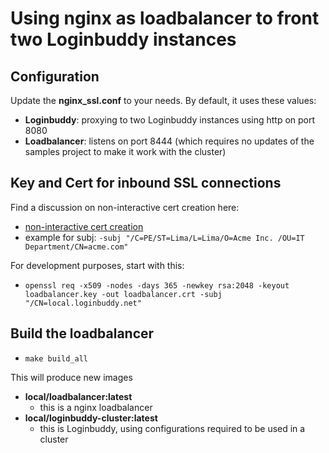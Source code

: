 # Using nginx as loadbalancer to front two Loginbuddy instances

## Configuration

Update the **nginx_ssl.conf** to your needs. By default, it uses these values:

- **Loginbuddy**: proxying to two Loginbuddy instances using http on port 8080
- **Loadbalancer**: listens on port 8444 (which requires no updates of the samples project to make it work with the cluster)

## Key and Cert for inbound SSL connections

Find a discussion on non-interactive cert creation here:

- [non-interactive cert creation](https://serverfault.com/questions/649990/non-interactive-creation-of-ssl-certificate-requests)
- example for subj: `-subj "/C=PE/ST=Lima/L=Lima/O=Acme Inc. /OU=IT Department/CN=acme.com"`

For development purposes, start with this:

- `openssl req -x509 -nodes -days 365 -newkey rsa:2048 -keyout loadbalancer.key -out loadbalancer.crt -subj "/CN=local.loginbuddy.net"`

## Build the loadbalancer

- `make build_all`

This will produce new images

- **local/loadbalancer:latest**
  - this is a nginx loadbalancer
- **local/loginbuddy-cluster:latest**
  - this is Loginbuddy, using configurations required to be used in a cluster


